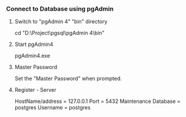 ### Connect to Database using pgAdmin
1. Switch to "pgAdmin 4" "bin" directory 
   
   cd "D:\Project\pgsql\pgAdmin 4\bin"

2. Start pgAdmin4  
   
   pgAdmin4.exe

3. Master Password
   
   Set the "Master Password" when prompted.

4. Register - Server
   
    HostName/address =  127.0.0.1
    Port = 5432
    Maintenance Database = postgres
    Username = postgres
